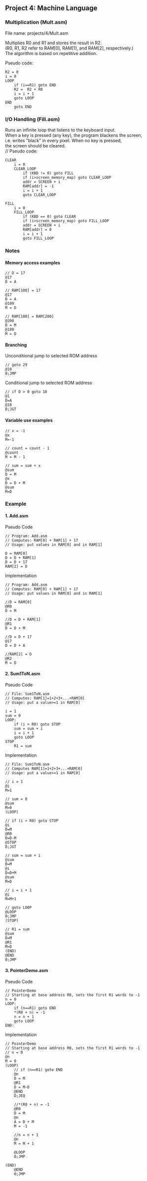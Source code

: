 ## Project 4: Machine Language
### Multiplication (Mult.asm)
File name: projects/4/Mult.asm

Multiplies R0 and R1 and stores the result in R2.<br>
(R0, R1, R2 refer to RAM[0], RAM[1], and RAM[2], respectively.)<br>
The algorithm is based on repetitive addition.<br>

Pseudo code:
```
R2 = 0
i = 0
LOOP
    if (i==R1) goto END
    R2 =  R2 + R0
    i = i + 1
    goto LOOP
END
    goto END
```

### I/O Handling (Fill.asm)
Runs an infinite loop that listens to the keyboard input. <br>
When a key is pressed (any key), the program blackens the screen,<br>
i.e. writes "black" in every pixel. When no key is pressed, <br>
the screen should be cleared.<br>
// Pseudo code:
```
CLEAR
    i = 0
    CLEAR_LOOP
        if (KBD != 0) goto FILL
        if (i>screen_memory_map) goto CLEAR_LOOP
        addr = SCREEN + i
        RAM[addr] = -1
        i = i + 1
        goto CLEAR_LOOP

FILL
    i = 0
    FILL_LOOP
        if (KBD == 0) goto CLEAR
        if (i>screen_memory_map) goto FILL_LOOP
        addr = SCREEN + i
        RAM[addr] = 0
        i = i + 1
        goto FILL_LOOP
```


### Notes
#### Memory access examples
```
// D = 17
@17
D = A

// RAM[100] = 17
@17
D = A
@100
M = D

// RAM[100] = RAM[200]
@200
D = M
@100
M = D
```

#### Branching 
Unconditional jump to selected ROM address
```
// goto 29
@10
0;JMP
```
Conditional jump to selected ROM address
```
// if D > 0 goto 10
@1
D=A
@10
D;JGT
```

#### Variable use examples
```
// x = -1
@x
M=-1

// count = count - 1
@count
M = M - 1

// sum = sum + x
@sum
D = M
@x
D = D + M
@sum
M=D
```


### Example
#### 1. Add.asm
Pseudo Code
```
// Program: Add.asm
// Computes: RAM[0] + RAM[1] + 17
// Usage: put values in RAM[0] and in RAM[1]

D = RAM[0]
D = D + RAM[1]
D = D + 17
RAM[2] = D
```
Implementation
```
// Program: Add.asm
// Computes: RAM[0] + RAM[1] + 17
// Usage: put values in RAM[0] and in RAM[1]

//D = RAM[0]
@R0
D = M

//D = D + RAM[1]
@R1
D = D + M

//D = D + 17
@17
D = D + A

//RAM[2] = D
@R2
M = D
```

#### 2. Sum1ToN.asm
Pseudo Code
```
// File: Sum1ToN.asm
// Computes: RAM[1]=1+2+3+...+RAM[0]
// Usage: put a value>=1 in RAM[0]

i = 1
sum = 0
LOOP:
    if (i > R0) goto STOP
    sum = sum + i
    i = i + 1
    goto LOOP
STOP
    R1 = sum
```
Implementation
```
// File: Sum1ToN.asm
// Computes RAM[1]=1+2+3+...+RAM[0]
// Usage: put a value>=1 in RAM[0]

// i = 1
@i
M=1

// sum = 0
@sum
M=0
(LOOP)

// if (i > R0) goto STOP
@i
D=M
@R0
D=D-M
@STOP
D;JGT

// sum = sum + i
@sum
D=M
@i
D=D+M
@sum
M=D

// i = i + 1
@i
M=M+1

// goto LOOP
@LOOP
0;JMP
(STOP)

// R1 = sum
@sum
D=M
@R1
M=D
(END)
@END
0;JMP
```
#### 3. PointerDemo.asm
Pseudo Code
```
// PointerDemo
// Starting at base address R0, sets the first R1 words to -1
n = 0
LOOP:
    if (n==R1) goto END
    *(R0 + n) = -1
    n = n + 1
    goto LOOP
END:
```
Implementation
```
// PointerDemo
// Starting at base address R0, sets the first R1 words to -1
// n = 0
@n
M = 0
(LOOP)
    // if (n==R1) goto END
    @n
    D = M
    @R1
    D = M-D
    @END
    D;JEQ

    //*(R0 + n) = -1
    @R0
    D = M
    @n
    A = D + M
    M = -1

    //n = n + 1
    @n
    M = M + 1

    @LOOP
    0;JMP

(END)
    @END
    0;JMP
```
